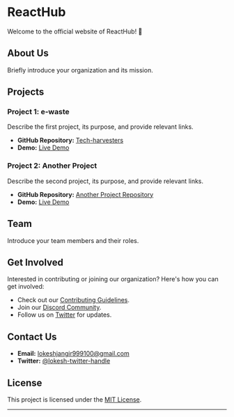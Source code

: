 # ReactHub

Welcome to the official website of ReactHub! 🚀

## About Us

Briefly introduce your organization and its mission.

## Projects

### Project 1: e-waste

Describe the first project, its purpose, and provide relevant links.

- **GitHub Repository:** [Tech-harvesters ](https://github.com/websiteOnReact/Tech-harvesters)
- **Demo:** [Live Demo](https://deadshot002.github.io/Tech-harvesters/)

### Project 2: Another Project

Describe the second project, its purpose, and provide relevant links.

- **GitHub Repository:** [Another Project Repository](https://github.com/your-organization/another-project)
- **Demo:** [Live Demo](https://your-organization.github.io/another-project)

## Team

Introduce your team members and their roles.

## Get Involved

Interested in contributing or joining our organization? Here's how you can get involved:

- Check out our [Contributing Guidelines](CONTRIBUTING.md).
- Join our [Discord Community](https://discord.gg/your-discord-link).
- Follow us on [Twitter](https://twitter.com/your-twitter-handle) for updates.

## Contact Us

- **Email:** lokeshjangir999100@gmail.com
- **Twitter:** [@lokesh-twitter-handle](https://twitter.com/Lokesh12477175?t=Gmk2gnhUNAkup1ZpJJVV-w&s=09)

## License

This project is licensed under the [MIT License](LICENSE.md).

---